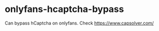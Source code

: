 # onlyfans-hcaptcha-bypass
Can bypass hCaptcha on onlyfans. Check https://www.capsolver.com/ 












































                                            